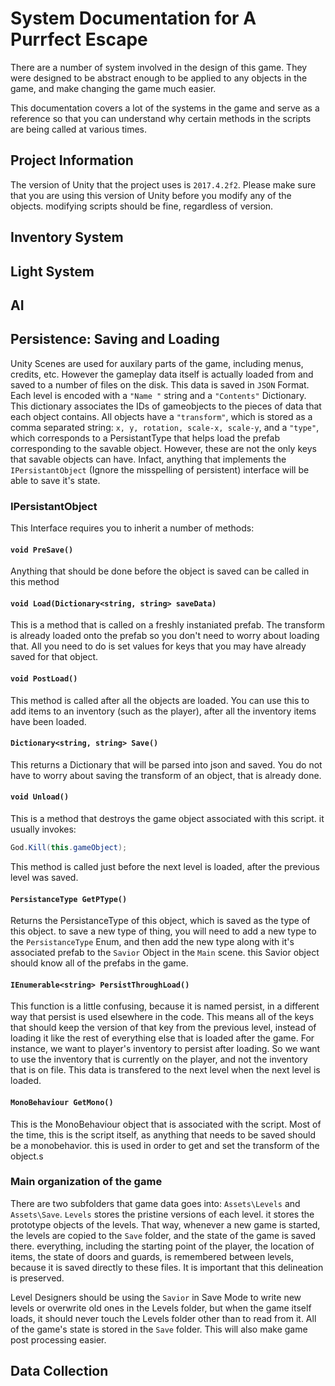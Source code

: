 # System Documentation for A Purrfect Escape

There are a number of system involved in the design of this game. They were designed to be abstract enough to be applied to any objects in the game, and make changing the game much easier.

This documentation covers a lot of the systems in the game and serve as a reference so that you can understand why certain methods in the scripts are being called at various times.

## Project Information

The version of Unity that the project uses is `2017.4.2f2`. Please make sure that you are using this version of Unity before you modify any of the objects. modifying scripts should be fine, regardless of version.


## Inventory System

## Light System

## AI

## Persistence: Saving and Loading
Unity Scenes are used for auxilary parts of the game, including menus, credits, etc. However the gameplay data itself is actually loaded from and saved to a number of files on the disk. This data is saved in `JSON` Format. Each level is encoded with a `"Name "` string and a `"Contents"` Dictionary. This dictionary associates the IDs of gameobjects to the pieces of data that each object contains. All objects have a `"transform"`, which is stored as a comma separated string: `x, y, rotation, scale-x, scale-y`, and a `"type"`, which corresponds to a PersistantType that helps load the prefab corresponding to the savable object. However, these are not the only keys that savable objects can have. Infact, anything that implements the `IPersistantObject` (Ignore the misspelling of persistent) interface will be able to save it's state.

### IPersistantObject
This Interface requires you to inherit a number of methods:

#### `void PreSave()`
Anything that should be done before the object is saved can be called in this method

#### `void Load(Dictionary<string, string> saveData)`
This is a method that is called on a freshly instaniated prefab.
The transform is already loaded onto the prefab so you don't need to worry about loading that. All you need to do is set values for keys that you may have already saved for that object.

#### `void PostLoad()`
This method is called after all the objects are loaded. You can use this to add items to an inventory (such as the player), after all the inventory items have been loaded.

#### `Dictionary<string, string> Save()`
This returns a Dictionary that will be parsed into json and saved. You do not have to worry about saving the transform of an object, that is already done.

#### `void Unload()`
This is a method that destroys the game object associated with this script. it usually invokes:
```c#
God.Kill(this.gameObject);
```
This method is called just before the next level is loaded, after the previous level was saved.

#### `PersistanceType GetPType()`
Returns the PersistanceType of this object, which is saved as the type of this object. to save a new type of thing, you will need to add a new type to the `PersistanceType` Enum, and then add the new type along with it's associated prefab to the `Savior` Object in the `Main` scene. this Savior object should know all of the prefabs in the game.

#### `IEnumerable<string> PersistThroughLoad()`
This function is a little confusing, because it is named persist, in a different way that persist is used elsewhere in the code. This means all of the keys that should keep the version of that key from the previous level, instead of loading it like the rest of everything else that is loaded after the game. For instance, we want to player's inventory to persist after loading. So we want to use the inventory that is currently on the player, and not the inventory that is on file. This data is transfered to the next level when the next level is loaded.

#### `MonoBehaviour GetMono()`
This is the MonoBehaviour object that is associated with the script. Most of the time, this is the script itself, as anything that needs to be saved should be a monobehavior. this is used in order to get and set the transform of the object.s


### Main organization of the game
There are two subfolders that game data goes into: `Assets\Levels` and `Assets\Save`. `Levels` stores the pristine versions of each level. it stores the prototype objects of the levels. That way, whenever a new game is started, the levels are copied to the `Save` folder, and the state of the game is saved there. everything, including the starting point of the player, the location of items, the state of doors and guards, is remembered between levels, because it is saved directly to these files. It is important that this delineation is preserved. 

Level Designers should be using the `Savior` in Save Mode to write new levels or overwrite old ones in the Levels folder, but when the game itself loads, it should never touch the Levels folder other than to read from it. All of the game's state is stored in the `Save` folder. This will also make game post processing easier.


## Data Collection
